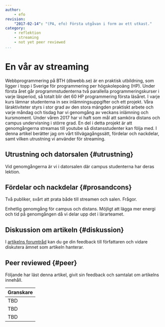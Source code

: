 ```yaml
---
author:
    - efo
revision:
    "2017-02-14": "(PA, efo) Första utgåvan i form av ett utkast."
category:
    - reflektion
    - streaming
    - not yet peer reviewed
...
```

En vår av streaming
===================================
Webbprogrammering på BTH (dbwebb.se) är en praktisk utbildning, som ligger i topp i Sverige för programmering per högskolepoäng (HP). Under första året går programmstudenterna två parallella programmeringskurser i varje läsperiod, så totalt blir det 60 HP programmering första läsåret. I varje kurs lämnar studenterna in sex inlämningsuppgifter och ett projekt. Våra läraktiviteter styrs i stor grad av den stora mängden praktiskt arbete och varje måndag och tisdag har vi genomgång av veckans inlämning och kursmoment. Under våren 2017 har vi haft som mål att samköra distans och campus undervisning i större grad. En del i detta projekt är att genomgångerna streamas till youtube så distansstudenter kan följa med. I denna artikel berätter jag om vårt tillvägagångssätt, fördelar och nackdelar, samt vilken utrustning vi använder för streaming.



<!--more-->



Utrustning och datorsalen {#utrustning}
-----------------------
Vid genomgångerna är vi i datorsalen där campus studenterna har deras lektion.



Fördelar och nackdelar {#prosandcons}
-----------------------
Två publiker, svårt att prata både till streamen och salen.
Frågor.


Enhetlig genomgång för campus och distans.
Möjligt att lägga mer energi och tid på genomgången då vi delar upp det i lärarteamet.



Diskussion om artikeln {#diskussion}
-----------------------

I [artikelns forumtråd](t/XXX) kan du ge din feedback till författaren och vidare diskutera ämnet som artikeln hanterar.



Peer reviewed {#peer}
-----------------------
Följande har läst denna artikel, givit sin feedback och samtalat om artikelns innehåll.

| Granskare |
|-----------|
|TBD |
|TBD |
|TBD |
